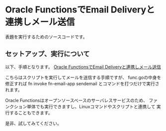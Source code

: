 # Oracle FunctionsでEmail Deliveryと連携しメール送信

表題を実行するためのソースコードです。

## セットアップ、実行について

以下、手順となります。
[Oracle FunctionsでEmail Deliveryと連携しメール送信](https://qiita.com/y-araki-qiita/items/5a580bb739b37198300d)

こちらはスクリプトを実行してメールを送信する手順ですが、
func.goの中身を修正すれば
fn invoke fn-email-app sendemail
とコマンドを打つだけで実行されます。

Oracle Functionsはオープンソースベースのサーバレスサービスのため、
ファンクション単体でも実行できますし、Linuxコマンドやスクリプトと連携して
実行することもできます。

是非、試してみてください。
